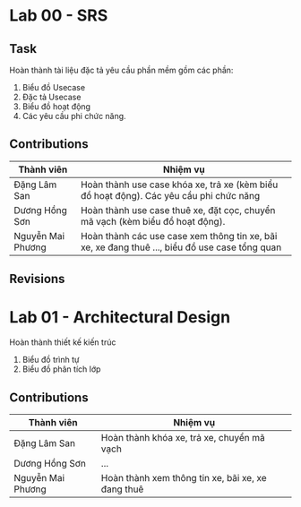 # Lab 00 - SRS

## Task

Hoàn thành tài liệu đặc tả yêu cầu phần mềm gồm các phần:

1. Biểu đồ Usecase
2. Đặc tả Usecase
3. Biểu đồ hoạt động
4. Các yêu cầu phi chức năng.

## Contributions

Thành viên | Nhiệm vụ
----------- | ---------
Đặng Lâm San | Hoàn thành use case khóa xe, trả xe (kèm biểu đồ hoạt động). Các yêu cầu phi chức năng
Dương Hồng Sơn | Hoàn thành use case thuê xe, đặt cọc, chuyển mã vạch (kèm biểu đồ hoạt động).
Nguyễn Mai Phương | Hoàn thành các use case xem thông tin xe, bãi xe, xe đang thuê ...,  biểu đồ use case tổng quan

## Revisions

# Lab 01 - Architectural Design

Hoàn thành thiết kế kiến trúc

1. Biểu đồ trình tự
2. Biểu đồ phân tích lớp

## Contributions

Thành viên | Nhiệm vụ
----------- | ---------
Đặng Lâm San | Hoàn thành  khóa xe, trả xe, chuyển mã vạch
Dương Hồng Sơn | ...
Nguyễn Mai Phương | Hoàn thành xem thông tin xe, bãi xe, xe đang thuê
